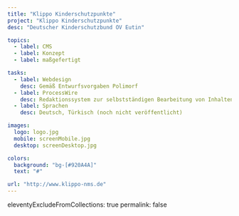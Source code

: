 ```yaml
---
title: "Klippo Kinderschutzpunkte"
project: "Klippo Kinderschutzpunkte"
desc: "Deutscher Kinderschutzbund OV Eutin"

topics:
  - label: CMS
  - label: Konzept
  - label: maßgefertigt

tasks:
  - label: Webdesign
    desc: Gemäß Entwurfsvorgaben Polimorf
  - label: ProcessWire
    desc: Redaktionssystem zur selbstständigen Bearbeitung von Inhalten
  - label: Sprachen
    desc: Deutsch, Türkisch (noch nicht veröffentlicht)

images:
  logo: logo.jpg
  mobile: screenMobile.jpg
  desktop: screenDesktop.jpg

colors:
  background: "bg-[#920A4A]"
  text: "#"

url: "http://www.klippo-nms.de"
---
```


eleventyExcludeFromCollections: true
permalink: false
